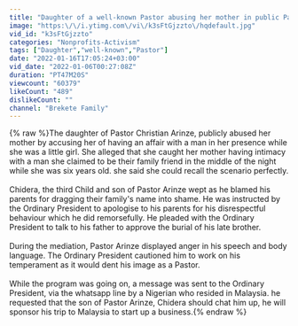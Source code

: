 ```yaml
---
title: "Daughter of a well-known Pastor abusing her mother in public Part 2"
image: "https:\/\/i.ytimg.com\/vi\/k3sFtGjzzto\/hqdefault.jpg"
vid_id: "k3sFtGjzzto"
categories: "Nonprofits-Activism"
tags: ["Daughter","well-known","Pastor"]
date: "2022-01-16T17:05:24+03:00"
vid_date: "2022-01-06T00:27:08Z"
duration: "PT47M20S"
viewcount: "60379"
likeCount: "489"
dislikeCount: ""
channel: "Brekete Family"
---
```

{% raw %}The daughter of Pastor Christian Arinze, publicly abused her mother by accusing her of having an affair with a man in her presence while she was a little girl. She alleged that she caught her mother having intimacy with a man she claimed to be their family friend in the middle of the night while she was six years old. she said she could recall the scenario perfectly.<br /><br />Chidera, the third Child and son of Pastor Arinze wept as he blamed his parents for dragging their family's name into shame. He was instructed by the Ordinary President to apologise to his parents for his disrespectful behaviour which he did remorsefully. He pleaded with the Ordinary President to talk to his father to approve the burial of his late brother.<br /><br />During the mediation, Pastor Arinze displayed anger in his speech and body language. The Ordinary President cautioned him to work on his temperament as it would dent his image as a Pastor. <br /><br />While the program was going on, a message was sent to the Ordinary President, via the whatsapp line by a Nigerian who resided in Malaysia. he requested that the son of Pastor Arinze, Chidera should chat him up, he will sponsor his trip to Malaysia to start up a business.{% endraw %}
